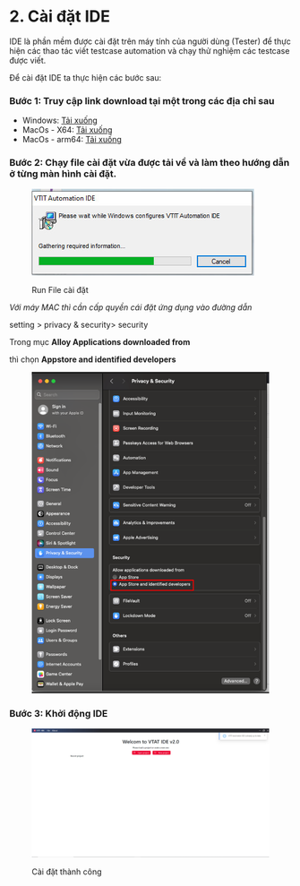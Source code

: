 # 2. Cài đặt IDE

IDE là phần mềm được cài đặt trên máy tính của người dùng (Tester) để thực hiện các thao tác viết testcase automation và chạy thử nghiệm các testcase được viết.

Để cài đặt IDE ta thực hiện các bước sau:

### Bước 1: Truy cập link download tại một trong các địa chỉ sau

* Windows: [Tải xuống](https://bucket.viettelsoftware.com/automation-pkg/releases/win32/x64/vtit-automation-ide-2.1.229.msi)
* MacOs - X64: [Tải xuống](https://bucket.viettelsoftware.com/automation-pkg/releases/darwin/x64/vtit-automation-ide-2.1.229.dmg)
* MacOs - arm64: [Tải xuống](https://bucket.viettelsoftware.com/automation-pkg/releases/darwin/arm64/vtit-automation-ide-2.1.229.dmg)

### Bước 2: Chạy file cài đặt vừa được tải về và làm theo hướng dẫn ở từng màn hình cài đặt.

<figure><img src="../.gitbook/assets/z5615347150035_e41b3139aa4467fdfb0f17e964401102.jpg" alt=""><figcaption><p>Run File cài đặt</p></figcaption></figure>

_Với máy MAC thì cần cấp quyền cái đặt ứng dụng vào đường dẫn_

setting > privacy & security> security

Trong mục **Alloy Applications downloaded from**

thì chọn **Appstore and identified developers**

<figure><img src="../.gitbook/assets/image (146).png" alt=""><figcaption></figcaption></figure>

### Bước 3: Khởi động IDE

<figure><img src="../.gitbook/assets/z5615340667410_7430488f6abacd890eaa31770a46bf34.jpg" alt=""><figcaption><p>Cài đặt thành công</p></figcaption></figure>
